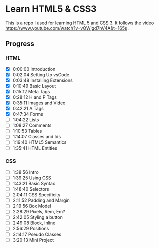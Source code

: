 # Learn HTML5 & CSS3

This is a repo I used for learning HTML 5 and CSS 3. It follows the video https://www.youtube.com/watch?v=vQWlgd7hV4A&t=165s .

## Progress

### HTML
- [x] 0:00:00  Introduction
- [x] 0:02:04  Setting Up vsCode
- [x] 0:03:48  Installing Extensions
- [x] 0:10:49  Basic Layout
- [x] 0:15:12  Meta Tags
- [x] 0:28:12  H and P Tags
- [x] 0:35:11  Images and Video
- [x] 0:42:21  A Tags
- [x] 0:47:34  Forms
- [ ] 1:04:22  Lists
- [ ] 1:08:27  Comments
- [ ] 1:10:53  Tables
- [ ] 1:14:07  Classes and Ids
- [ ] 1:19:40  HTML5 Semantics
- [ ] 1:35:41  HTML Entities

### CSS
- [ ] 1:38:56 Intro
- [ ] 1:39:25 Using CSS
- [ ] 1:43:21 Basic Syntax
- [ ] 1:48:40 Selectors
- [ ] 2:04:11 CSS Specificity
- [ ] 2:11:52 Padding and Margin
- [ ] 2:19:56 Box Model
- [ ] 2:28:29 Pixels, Rem, Em?
- [ ] 2:42:05 Styling a button
- [ ] 2:49:08 Block, Inline
- [ ] 2:56:29 Positions
- [ ] 3:14:17 Pseudo Classes
- [ ] 3:20:13 Mini Project